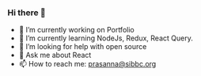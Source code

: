 ### Hi there 👋

- 🔭 I’m currently working on Portfolio
- 🌱 I’m currently learning NodeJs, Redux, React Query.
- 🤔 I’m looking for help with open source
- 💬 Ask me about React
- 📫 How to reach me: prasanna@sibbc.org
<!--
**Imprasna/Imprasna** is a ✨ _special_ ✨ repository because its `README.md` (this file) appears on your GitHub profile.

Here are some ideas to get you started:


- 👯 I’m looking to collaborate on ...


- ⚡ Fun fact: ...
-->
